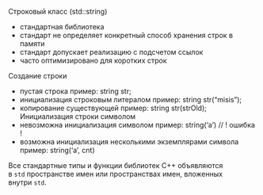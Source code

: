 Строковый класс (std::string) 
- стандартная библиотека 
- стандарт не определяет конкретный способ хранения строк в памяти 
- стандарт допускает реализацию с подсчетом ссылок 
- часто оптимизировано для коротких строк

Создание строки 
- пустая строка пример: string str; 
- инициализация строковым литералом пример: string str(“misis”); 
- копирование существующей пример: string str(strOld); Инициализация строки символом 
- невозможна инициализация символом пример: string(‘a’) // ! ошибка ! 
- возможна инициализация несколькими экземплярами символа пример: string(‘a’, cnt)

Все стандартные типы и функции библиотек C++ объявляются в `std` пространстве имен или пространствах имен, вложенных внутри `std`.